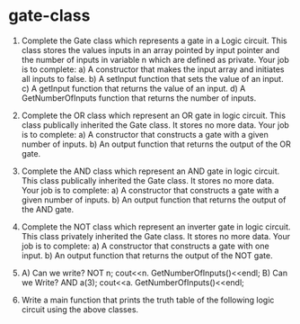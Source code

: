 # gate-class
1.	Complete the Gate class which represents a gate in a Logic circuit. This class stores the values inputs in an array pointed by input pointer and the number of inputs in variable n which are defined as private.  Your job is to complete:
a)	A constructor that makes the input array and initiates all inputs to false.
b)	A setInput function that sets the value of an input.
c)	A getInput function that returns the value of an input.
d)	A GetNumberOfInputs function that returns the number of inputs.

2.	Complete the OR class which represent an OR gate in logic circuit. This class publically inherited the Gate class. It stores no more data. Your job is to complete:
a)	A constructor that constructs a gate with a given number of inputs.
b)	An output function that returns the output of the OR gate.

3.	Complete the AND class which represent an AND gate in logic circuit. This class publically inherited the Gate class. It stores no more data. Your job is to complete:
a)	A constructor that constructs a gate with a given number of inputs.
b)	An output function that returns the output of the AND gate.

4.	Complete the NOT class which represent an inverter gate in logic circuit. This class privately inherited the Gate class. It stores no more data. Your job is to complete:
a)	A constructor that constructs a gate with one input.
b)	An output function that returns the output of the NOT gate.

5.	A) Can we write?
NOT n;
cout<<n. GetNumberOfInputs()<<endl;
B) Can we Write?
AND a(3);
cout<<a. GetNumberOfInputs()<<endl;

6.	Write a main function that prints the truth table of the following logic circuit using the above classes.

